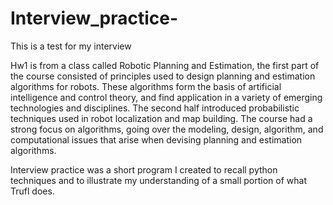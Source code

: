 # Interview_practice-
This is a test for my interview 

Hw1 is from a class called Robotic Planning and Estimation, the first part of the course consisted of principles used to design planning and estimation algorithms for robots. These algorithms form the basis of artificial intelligence and control theory, and find application in a variety of emerging technologies and disciplines. The second half introduced probabilistic techniques used in robot localization and map building. The course had a strong focus on algorithms, going over the modeling, design, algorithm, and computational issues that arise when devising planning and estimation algorithms.

Interview practice was a short program I created to recall python techniques and to illustrate my understanding of a small portion of what Trufl does. 
